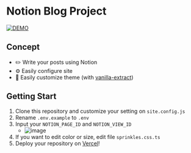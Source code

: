 # Notion Blog Project
[![DEMO](https://img.shields.io/badge/BLOG%20DEMO-2d55ff)](https://chipmunk-blog-demo.vercel.app/)

## Concept
  - ✏️ Write your posts using Notion
  - ⚙️ Easily configure site
  - 🎨 Easily customize theme (with [vanilla-extract](https://github.com/vanilla-extract-css/vanilla-extract))

## Getting Start
  1. Clone this repository and customize your setting on `site.config.js`
  2. Rename `.env.example` to `.env`
  3. Input your `NOTION_PAGE_ID` and `NOTION_VIEW_ID`
     - ![image](https://github.com/im-ian/notion-blog/assets/38205068/89d4248e-a8a3-4d51-822d-627b8d1f4f86)
  5. If you want to edit color or size, edit file `sprinkles.css.ts`
  6. Deploy your repository on [Vercel](https://vercel.com/)!
     

